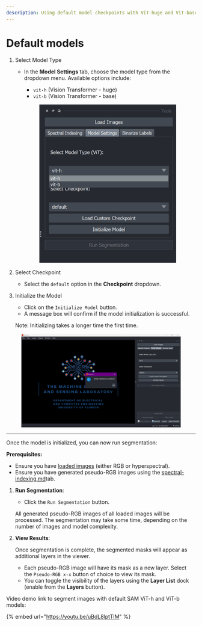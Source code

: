 ```yaml
---
description: Using default model checkpoints with ViT-huge and ViT-base backbones
---
```


# Default models

1. Select Model Type
   *   In the **Model Settings** tab, choose the model type from the dropdown menu. Available options include:

       * `vit-h` (Vision Transformer - huge)
       * `vit-b` (Vision Transformer - base)

       <figure><img src="../../.gitbook/assets/image (6).png" alt="" width="364"><figcaption></figcaption></figure>
2. Select Checkpoint
   * Select the `default` option in the **Checkpoint** dropdown.
3.  Initialize the Model

    * Click on the `Initialize Model` button.
    * A message box will confirm if the model initialization is successful.

    Note: Initializing takes a longer time the first time.

<figure><img src="../../.gitbook/assets/image (1) (1) (1).png" alt=""><figcaption></figcaption></figure>

***



Once the model is initialized, you can now run segmentation:

**Prerequisites:**

* Ensure you have [loaded images](../image-loading-and-managing/) (either RGB or hyperspectral).&#x20;
* Ensure you have generated pseudo-RGB images using the [spectral-indexing.md](../spectral-indexing.md "mention")tab.

1.  **Run Segmentation**:

    * Click the `Run Segmentation` button.

    All generated pseudo-RGB images of all loaded images will be processed. The segmentation may take some time, depending on the number of images and model complexity.
2.  **View Results**:

    Once segmentation is complete, the segmented masks will appear as additional layers in the viewer.

    * Each pseudo-RGB image will have its mask as a new layer. Select the `Pseudo-RGB x-x` button of choice to view its mask.
    * You can toggle the visibility of the layers using the **Layer List** dock (enable from the **Layers** button).

Video demo link to segment images with default SAM ViT-h and ViT-b models:

{% embed url="https://youtu.be/uBdL8lptTIM" %}

